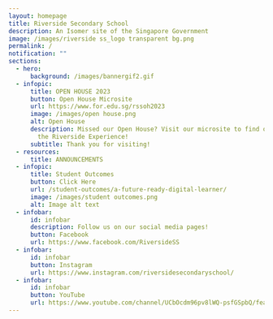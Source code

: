 ```yaml
---
layout: homepage
title: Riverside Secondary School
description: An Isomer site of the Singapore Government
image: /images/riverside ss_logo transparent bg.png
permalink: /
notification: ""
sections:
  - hero:
      background: /images/bannergif2.gif
  - infopic:
      title: OPEN HOUSE 2023
      button: Open House Microsite
      url: https://www.for.edu.sg/rssoh2023
      image: /images/open house.png
      alt: Open House
      description: Missed our Open House? Visit our microsite to find out more about
        the Riverside Experience!
      subtitle: Thank you for visiting!
  - resources:
      title: ANNOUNCEMENTS
  - infopic:
      title: Student Outcomes
      button: Click Here
      url: /student-outcomes/a-future-ready-digital-learner/
      image: /images/student outcomes.png
      alt: Image alt text
  - infobar:
      id: infobar
      description: Follow us on our social media pages!
      button: Facebook
      url: https://www.facebook.com/RiversideSS
  - infobar:
      id: infobar
      button: Instagram
      url: https://www.instagram.com/riversidesecondaryschool/
  - infobar:
      id: infobar
      button: YouTube
      url: https://www.youtube.com/channel/UCbOcdm96pv8lWQ-psfGSpbQ/featured
---
```

